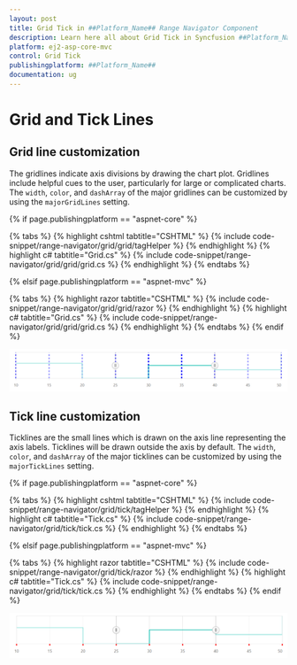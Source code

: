 ```yaml
---
layout: post
title: Grid Tick in ##Platform_Name## Range Navigator Component
description: Learn here all about Grid Tick in Syncfusion ##Platform_Name## Range Navigator component of Syncfusion Essential JS 2 and more.
platform: ej2-asp-core-mvc
control: Grid Tick
publishingplatform: ##Platform_Name##
documentation: ug
---
```



# Grid and Tick Lines

## Grid line customization

The gridlines indicate axis divisions by drawing the chart plot. Gridlines include helpful cues to the user, particularly for large or complicated charts. The `width`, `color`, and `dashArray` of the major gridlines can be customized by using the `majorGridLines` setting.

{% if page.publishingplatform == "aspnet-core" %}

{% tabs %}
{% highlight cshtml tabtitle="CSHTML" %}
{% include code-snippet/range-navigator/grid/grid/tagHelper %}
{% endhighlight %}
{% highlight c# tabtitle="Grid.cs" %}
{% include code-snippet/range-navigator/grid/grid/grid.cs %}
{% endhighlight %}
{% endtabs %}

{% elsif page.publishingplatform == "aspnet-mvc" %}

{% tabs %}
{% highlight razor tabtitle="CSHTML" %}
{% include code-snippet/range-navigator/grid/grid/razor %}
{% endhighlight %}
{% highlight c# tabtitle="Grid.cs" %}
{% include code-snippet/range-navigator/grid/grid/grid.cs %}
{% endhighlight %}
{% endtabs %}
{% endif %}



![Gridline customization](images/grid-tick/grid.png)

## Tick line customization

Ticklines are the small lines which is drawn on the axis line representing the axis labels. Ticklines will be drawn outside the axis by default. The `width`, `color`, and `dashArray` of the major ticklines can be customized by using the `majorTickLines` setting.

{% if page.publishingplatform == "aspnet-core" %}

{% tabs %}
{% highlight cshtml tabtitle="CSHTML" %}
{% include code-snippet/range-navigator/grid/tick/tagHelper %}
{% endhighlight %}
{% highlight c# tabtitle="Tick.cs" %}
{% include code-snippet/range-navigator/grid/tick/tick.cs %}
{% endhighlight %}
{% endtabs %}

{% elsif page.publishingplatform == "aspnet-mvc" %}

{% tabs %}
{% highlight razor tabtitle="CSHTML" %}
{% include code-snippet/range-navigator/grid/tick/razor %}
{% endhighlight %}
{% highlight c# tabtitle="Tick.cs" %}
{% include code-snippet/range-navigator/grid/tick/tick.cs %}
{% endhighlight %}
{% endtabs %}
{% endif %}



![Tickline customization](images/grid-tick/tick.png)